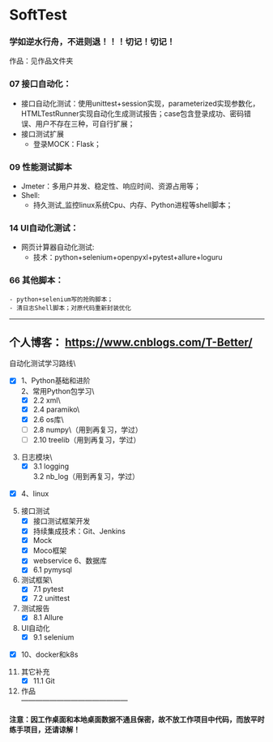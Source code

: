 # SoftTest
### 学如逆水行舟，不进则退！！！切记！切记！
作品：见作品文件夹

### 07 接口自动化：
  - 接口自动化测试：使用unittest+session实现，parameterized实现参数化，HTMLTestRunner实现自动化生成测试报告；case包含登录成功、密码错误、用户不存在三种，可自行扩展；
  - 接口测试扩展
    - 登录MOCK：Flask； 

### 09 性能测试脚本
  - Jmeter：多用户并发、稳定性、响应时间、资源占用等；
  - Shell:
    - 持久测试_监控linux系统Cpu、内存、Python进程等shell脚本；
  
### 14 UI自动化测试：
  - 网页计算器自动化测试:
    - 技术：python+selenium+openpyxl+pytest+allure+loguru

### 66 其他脚本：
    - python+selenium写的抢购脚本；
    - 清日志Shell脚本；对原代码重新封装优化
---------------------------
个人博客：
https://www.cnblogs.com/T-Better/
----------------------------
自动化测试学习路线\
+ [x] 1、Python基础和进阶\
2、常用Python包学习\
    + [x] 2.2 xml\
    + [x] 2.4 paramiko\
    + [x] 2.6 os库\
    + [ ] 2.8 numpy\（用到再复习，学过）
    + [ ] 2.10 treelib（用到再复习，学过） 
3. 日志模块\
    + [x] 3.1 logging\
    3.2 nb_log（用到再复习，学过）
+ [x] 4、linux
5. 接口测试
    + [x]  接口测试框架开发
    + [x]  持续集成技术：Git、Jenkins
    + [x]  Mock
    + [x]  Moco框架
    + [x]  webservice
6、数据库
    + [x] 6.1 pymysql
7. 测试框架\
    + [x] 7.1 pytest
    + [x] 7.2 unittest
8. 测试报告
    + [x] 8.1 Allure
9. UI自动化
    + [x] 9.1 selenium
+ [x] 10、docker和k8s
11. 其它补充
    + [x] 11.1 Git
12. 作品\
———————————————
#### 注意：因工作桌面和本地桌面数据不通且保密，故不放工作项目中代码，而放平时练手项目，还请谅解！